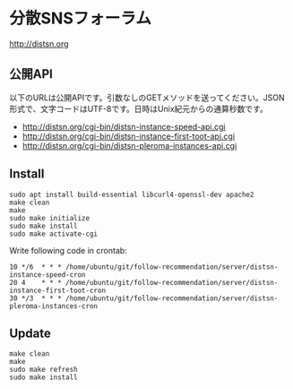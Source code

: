 # 分散SNSフォーラム

http://distsn.org

## 公開API

以下のURLは公開APIです。引数なしのGETメソッドを送ってください。JSON形式で、文字コードはUTF-8です。日時はUnix紀元からの通算秒数です。

* http://distsn.org/cgi-bin/distsn-instance-speed-api.cgi
* http://distsn.org/cgi-bin/distsn-instance-first-toot-api.cgi
* http://distsn.org/cgi-bin/distsn-pleroma-instances-api.cgi

## Install

    sudo apt install build-essential libcurl4-openssl-dev apache2
    make clean
    make
    sudo make initialize
    sudo make install
    sudo make activate-cgi

Write following code in crontab:

    10 */6  * * * /home/ubuntu/git/follow-recommendation/server/distsn-instance-speed-cron
    20 4    * * * /home/ubuntu/git/follow-recommendation/server/distsn-instance-first-toot-cron
    30 */3  * * * /home/ubuntu/git/follow-recommendation/server/distsn-pleroma-instances-cron

## Update

    make clean
    make
    sudo make refresh
    sudo make install
